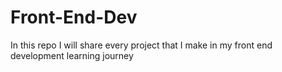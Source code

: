 # Front-End-Dev
In this repo I will share every project that I make in my front end development learning journey
